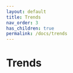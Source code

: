 ```yaml
---
layout: default
title: Trends
nav_order: 3
has_children: true
permalink: /docs/trends
---
```


# Trends
